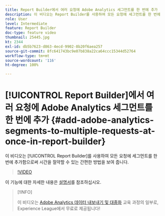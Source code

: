```yaml
---
title: Report Builder에서 여러 요청에 Adobe Analytics 세그먼트를 한 번에 추가
description: 이 비디오는 Report Builder를 사용하여 모든 요청에 세그먼트를 한 번에 추가함으로써 시간을 절약할 수 있는 간편한 방법을 보여 줍니다.
role: User
level: Intermediate
feature: Report Builder
doc-type: feature video
thumbnail: 25445.jpg
kt: 2344
exl-id: db5b7623-d863-4ecd-9902-8b20f6aea257
source-git-commit: 8fc641743bc9e07b838a22ca64ccc15344d52764
workflow-type: tm+mt
source-wordcount: '116'
ht-degree: 100%

---
```


# [!UICONTROL Report Builder]에서 여러 요청에 Adobe Analytics 세그먼트를 한 번에 추가 {#add-adobe-analytics-segments-to-multiple-requests-at-once-in-report-builder}

이 비디오는 [!UICONTROL Report Builder]를 사용하여 모든 요청에 세그먼트를 한 번에 추가함으로써 시간을 절약할 수 있는 간편한 방법을 보여 줍니다.

>[!VIDEO](https://video.tv.adobe.com/v/25445/?quality=12&learn=on)

이 기능에 대한 자세한 내용은 [설명서](https://experienceleague.adobe.com/docs/analytics/analyze/report-builder/home.html?lang=ko)를 참조하십시오.

>[!INFO]
>
> 이 비디오는 [Adobe Analytics 데이터 내보내기 및 대중화](https://experienceleague.adobe.com/?recommended=Analytics-A-1-2022.1.democratizing) 교육 과정의 일부로, Experience League에서 무료로 제공됩니다!